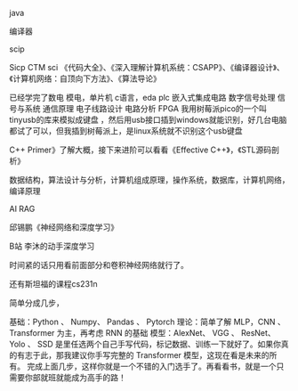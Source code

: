 java

编译器

scip

Sicp   CTM   sci
《代码大全》、《深入理解计算机系统：CSAPP》、《编译器设计》、《计算机网络：自顶向下方法》、《算法导论》

已经学完了数电 模电，单片机 c语言，eda plc 嵌入式集成电路 数字信号处理 信号与系统 通信原理 电子线路设计 电路分析 FPGA
我用树莓派pico的一个叫tinyusb的库来模拟成键盘 ，然后用usb接口插到windows就能识别，好几台电脑都试了可以，但我插到树莓派上，是linux系统就不识别这个usb键盘


C++ Primer》了解大概，接下来进阶可以看看《Effective C++》，《STL源码剖析》

数据结构，算法设计与分析，计算机组成原理，操作系统，数据库，计算机网络，编译原理

AI
RAG


邱锡鹏《神经网络和深度学习》

B站 李沐的动手深度学习

时间紧的话只用看前面部分和卷积神经网络就行了。

还有斯坦福的课程cs231n


简单分成几步，

基础：Python 、 Numpy、 Pandas 、 Pytorch
理论：简单了解 MLP，CNN 、 Transformer 为主，再考虑 RNN 的基础
模型：AlexNet、 VGG 、 ResNet、 Yolo 、 SSD 是里任选两个自己手写代码，标记数据、训练一下就好了。如果你真的有志于此，那我建议你手写完整的 Transformer 模型，这现在看是未来的所有。
完成上面几步，这样你就是一个不错的入门选手了。再看看书，就是一个只需要你部就班就能成为高手的路！